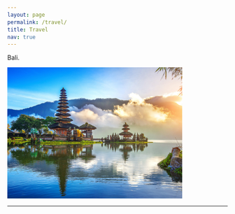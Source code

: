 ```yaml
---
layout: page
permalink: /travel/
title: Travel
nav: true
---
```


Bali.

<img src="../assets/img/bali.jpg" alt="bali" width="400"/>



---